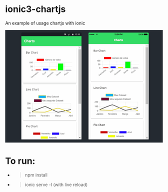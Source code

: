 # ionic3-chartjs
An example of usage chartjs with ionic

![View this](src/assets/chartjs.gif)

# To run:
* > npm install
* > ionic serve -l (with live reload)
